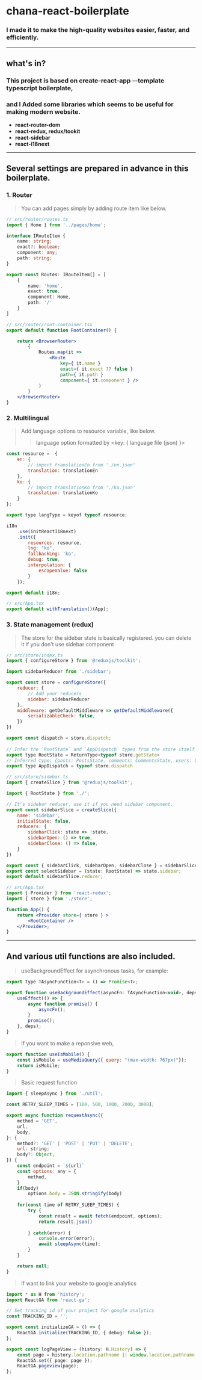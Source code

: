 # chana-react-boilerplate

### I made it to make the high-quality websites easier, faster, and efficiently.

***

## **what's in?**
### This project is based on create-react-app --template typescript boilerplate,
### and I Added **some libraries** which seems to be useful for making modern website.
+ **react-router-dom**
+ **react-redux, redux/tookit**
+ **react-sidebar**
+ **react-i18next**

***
## **Several settings are prepared in advance in this boilerplate.**
### 1. **Router**
> You can add pages simply by adding route item like below.
```typescript
// src/router/routes.ts
import { Home } from '../pages/home';

interface IRouteItem {
    name: string;
    exact?: boolean;
    component: any;
    path: string;
}

export const Routes: IRouteItem[] = [
    {
        name: 'home',
        exact: true,
        component: Home,
        path: '/'
    }
]
```
```jsx
// src/router/root-container.tsx
export default function RootContainer() {

    return <BrowserRouter>
        {
            Routes.map(it => 
                <Route 
                    key={ it.name } 
                    exact={ it.exact ?? false } 
                    path={ it.path } 
                    component={ it.component } />
            )
        }
    </BrowserRouter>
}
```
### 2. **Multilingual**
> Add language options to resource variable, like below. 
>> language option formatted by <key: { language file (json) }>
```javascript
const resource =  {
    en: {
        // import translationEn from './en.json'
        translation: translationEn
    },
    ko: {
        // import translationKo from './ko.json'
        translation: translationKo
    }
};

export type langType = keyof typeof resource;

i18n
    .use(initReactI18next)
    .init({
        resources: resource,
        lng: "ko",
        fallbackLng: 'ko',
        debug: true,
        interpolation: {
            escapeValue: false
        }
    });

export default i18n;
```
```javascript
// src/App.tsx
export default withTranslation()(App);
```
### 3. **State management (redux)**
> The store for the sidebar state is basically registered. you can delete it if you don't use sidebar component
```javascript
// src/store/index.ts
import { configureStore } from '@reduxjs/toolkit';

import sidebarReducer from './sidebar';

export const store = configureStore({
    reducer: {
        // Add your reducers
        sidebar: sidebarReducer
    },
    middleware: getDefaultMiddleware => getDefaultMiddleware({
        serializableCheck: false,
    })
})

export const dispatch = store.dispatch;
  
// Infer the `RootState` and `AppDispatch` types from the store itself
export type RootState = ReturnType<typeof store.getState>
// Inferred type: {posts: PostsState, comments: CommentsState, users: UsersState}
export type AppDispatch = typeof store.dispatch
```
```javascript
// src/store/sidebar.ts
import { createSlice } from '@reduxjs/toolkit';

import { RootState } from './';

// It's sidebar reducer, use it if you need sidebar component.
export const sidebarSlice = createSlice({
    name: 'sidebar',
    initialState: false,
    reducers: {
        sidebarClick: state => !state,
        sidebarOpen: () => true,
        sidebarClose: () => false,
    }
})

export const { sidebarClick, sidebarOpen, sidebarClose } = sidebarSlice.actions;
export const selectSidebar = (state: RootState) => state.sidebar;
export default sidebarSlice.reducer;
```
```jsx
// src/App.tsx
import { Provider } from 'react-redux';
import { store } from './store';

function App() {
    return <Provider store={ store } >            
        <RootContainer />
    </Provider>;
}
```
***
## **And various util functions are also included.**
> useBackgroundEffect for asynchronous tasks, for example:
```javascript
export type TAsyncFunction<T> = () => Promise<T>;

export function useBackgroundEffect(asyncFn: TAsyncFunction<void>, deps: DependencyList) {
    useEffect(() => {
        async function promise() {
            asyncFn();
        }
        promise();
    }, deps);
}
```
> If you want to make a reponsive web,
```javascript
export function useIsMobile() {
    const isMobile = useMediaQuery({ query: "(max-width: 767px)"});
    return isMobile;
}
```
> Basic request function
```javascript
import { sleepAsync } from './util';

const RETRY_SLEEP_TIMES = [100, 500, 1000, 2000, 3000];

export async function requestAsync({
    method = 'GET',
    url,
    body,
}: {
    method?: 'GET' | 'POST' | 'PUT' | 'DELETE';
    url: string;
    body?: Object;
}) {
    const endpoint = `${url}`
    const options: any = {
        method,
    }
    if(body)
        options.body = JSON.stringify(body)
    
    for(const time of RETRY_SLEEP_TIMES) {
        try {
            const result = await fetch(endpoint, options);
            return result.json()
    
        } catch(error) {
            console.error(error);
            await sleepAsync(time);
        }
    }

    return null;
}
```
> If want to link your website to google analytics
```typescript
import * as H from 'history';
import ReactGA from 'react-ga';

// Set tracking id of your project for google analytics
const TRACKING_ID = '';

export const initializeGA = () => {
    ReactGA.initialize(TRACKING_ID, { debug: false });
};

export const logPageView = (history: H.History) => {
    const page = history.location.pathname || window.location.pathname;
    ReactGA.set({ page: page });
    ReactGA.pageview(page);
};
```